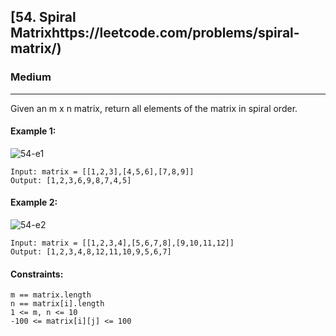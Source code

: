 [54. Spiral Matrixhttps://leetcode.com/problems/spiral-matrix/)
---------------------------------------------------------------------------------------------------------------------------------------------

### Medium
---------------------------------------------------------------------------------------------------------------------------------------------

Given an m x n matrix, return all elements of the matrix in spiral order.

#### Example 1:
![54-e1](https://github.com/chandrikabijore/LeetCode-solutions/assets/93921178/eca43fc0-ce42-45ae-8ebe-9f158fecc720)
```
Input: matrix = [[1,2,3],[4,5,6],[7,8,9]]
Output: [1,2,3,6,9,8,7,4,5]
```
#### Example 2:
![54-e2](https://github.com/chandrikabijore/LeetCode-solutions/assets/93921178/8262717d-c11b-437c-bae9-267cb585ccbf)
```
Input: matrix = [[1,2,3,4],[5,6,7,8],[9,10,11,12]]
Output: [1,2,3,4,8,12,11,10,9,5,6,7]
```

#### Constraints:
```
m == matrix.length
n == matrix[i].length
1 <= m, n <= 10
-100 <= matrix[i][j] <= 100
```
